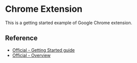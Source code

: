 # Chrome Extension

This is a getting started example of Google Chrome extension.

## Reference
- [Official - Getting Started guide](https://developer.chrome.com/extensions/getstarted)
- [Official - Overview](https://developer.chrome.com/extensions/overview)
